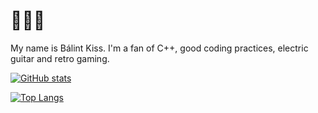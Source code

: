 # :metal::floppy_disk::metal:

My name is Bálint Kiss. I'm a fan of C++, good coding practices, electric guitar and retro gaming.

[![GitHub stats](https://github-readme-stats.vercel.app/api?username=balintkissdev)](https://github.com/anuraghazra/github-readme-stats)

[![Top Langs](https://github-readme-stats.vercel.app/api/top-langs/?username=balintkissdev&layout=compact&hide=html,css,cmake)](https://github.com/anuraghazra/github-readme-stats)
